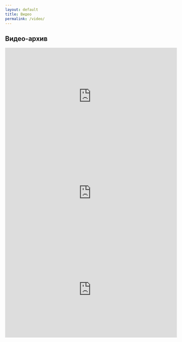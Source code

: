 ```yaml
---
layout: default
title: Видео
permalink: /video/
---
```


## Видео-архив

<iframe width="560" height="315" sandbox="allow-same-origin allow-scripts" src="https://www.open.tube/videos/embed/4dd5b5b5-ab3f-4066-bb11-0893e4ceefba" frameborder="0" allowfullscreen></iframe>

<iframe width="560" height="315" sandbox="allow-same-origin allow-scripts" src="https://www.open.tube/videos/embed/0bd91867-7015-4e6f-8f2d-e60127bf7b95" frameborder="0" allowfullscreen></iframe>

<iframe width="560" height="315" sandbox="allow-same-origin allow-scripts" src="https://www.open.tube/videos/embed/9c0c6e87-b320-4aa0-b564-b08506c1e7c6" frameborder="0" allowfullscreen></iframe>
